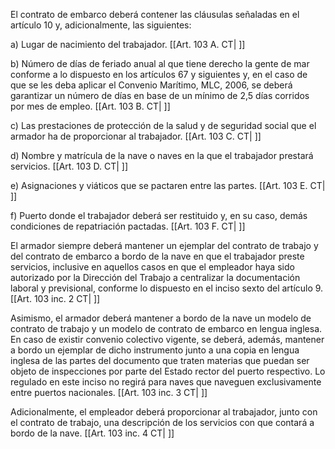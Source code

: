 El contrato de embarco deberá contener las cláusulas señaladas en el artículo 10 y, adicionalmente, las siguientes:

a) Lugar de nacimiento del trabajador. [[Art. 103 A. CT| ]]

b) Número de días de feriado anual al que tiene derecho la gente de mar conforme a lo dispuesto en los artículos 67 y siguientes y, en el caso de que se les deba aplicar el Convenio Marítimo, MLC, 2006, se deberá garantizar un número de días en base de un mínimo de 2,5 días corridos por mes de empleo. [[Art. 103 B. CT| ]]

c) Las prestaciones de protección de la salud y de seguridad social que el armador ha de proporcionar al trabajador. [[Art. 103 C. CT| ]]

d) Nombre y matrícula de la nave o naves en la que el trabajador prestará servicios. [[Art. 103 D. CT| ]]

e) Asignaciones y viáticos que se pactaren entre las partes. [[Art. 103 E. CT| ]]

f) Puerto donde el trabajador deberá ser restituido y, en su caso, demás condiciones de repatriación pactadas. [[Art. 103 F. CT| ]]

El armador siempre deberá mantener un ejemplar del contrato de trabajo y del contrato de embarco a bordo de la nave en que el trabajador preste servicios, inclusive en aquellos casos en que el empleador haya sido autorizado por la Dirección del Trabajo a centralizar la documentación laboral y previsional, conforme lo dispuesto en el inciso sexto del artículo 9. [[Art. 103 inc. 2 CT| ]]

Asimismo, el armador deberá mantener a bordo de la nave un modelo de contrato de trabajo y un modelo de contrato de embarco en lengua inglesa. En caso de existir convenio colectivo vigente, se deberá, además, mantener a bordo un ejemplar de dicho instrumento junto a una copia en lengua inglesa de las partes del documento que traten materias que puedan ser objeto de inspecciones por parte del Estado rector del puerto respectivo. Lo regulado en este inciso no regirá para naves que naveguen exclusivamente entre puertos nacionales. [[Art. 103 inc. 3 CT| ]]

Adicionalmente, el empleador deberá proporcionar al trabajador, junto con el contrato de trabajo, una descripción de los servicios con que contará a bordo de la nave. [[Art. 103 inc. 4 CT| ]]